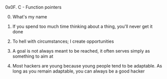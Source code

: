 0x0F. C - Function pointers

0. What's my name

1. If you spend too much time thinking about a thing, you'll never get it done

2. To hell with circumstances; I create opportunities

3. A goal is not always meant to be reached, it often serves simply as something to aim at

4. Most hackers are young because young people tend to be adaptable. As long as you remain adaptable, you can always be a good hacker

